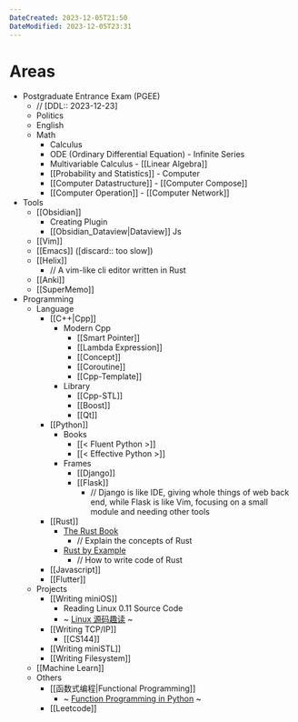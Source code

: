 ```yaml
---
DateCreated: 2023-12-05T21:50
DateModified: 2023-12-05T23:31
---
```

# Areas

- Postgraduate Entrance Exam (PGEE)
	- // [DDL:: 2023-12-23]
	- Politics
	- English
	- Math
		- Calculus
		- ODE (Ordinary Differential Equation) - Infinite Series
		- Multivariable Calculus - [[Linear Algebra]]
		- [[Probability and Statistics]] - Computer
		- [[Computer Datastructure]] - [[Computer Compose]]
		- [[Computer Operation]] - [[Computer Network]]
- Tools 
	- [[Obsidian]]
		- Creating Plugin 
		- [[Obsidian_Dataview|Dataview]] Js
	- [[Vim]] 
	- [[Emacs]] ([discard:: too slow])
	- [[Helix]]
		- // A vim-like cli editor written in Rust
	- [[Anki]]
	- [[SuperMemo]]
- Programming
	- Language
		- [[C++|Cpp]]
			- Modern Cpp
				- [[Smart Pointer]]
				- [[Lambda Expression]]
				- [[Concept]]
				- [[Coroutine]]
				- [[Cpp-Template]]
			- Library
				- [[Cpp-STL]]
				- [[Boost]]
				- [[Qt]]
		- [[Python]]
			- Books
				- [[< Fluent Python >]]
				- [[< Effective Python >]]
			- Frames
				- [[Django]]
				- [[Flask]]
					- // Django is like IDE, giving whole things of web back end, while Flask is like Vim, focusing on a small module and needing other tools
		- [[Rust]]
			- [The Rust Book](https://doc.rust-lang.org/book/title-page.html)
				- // Explain the concepts of Rust
			- [Rust by Example](https://doc.rust-lang.org/rust-by-example/index.html)
				- // How to write code of Rust
		- [[Javascript]]
		- [[Flutter]]
	- Projects
		- [[Writing miniOS]]
			- Reading Linux 0.11 Source Code
			- ~ [Linux 源码趣读](https://mp.weixin.qq.com/s/8bP3feeF_A13j7ysWur_JQ) ~
		- [[Writing TCP/IP]]
			- [[CS144]]
		- [[Writing miniSTL]]
		- [[Writing Filesystem]]
	- [[Machine Learn]]
	- Others
		- [[函数式编程|Functional Programming]]
			- ~ [Function Programming in Python](https://pepa.holla.cz/wp-content/uploads/2016/10/functional-programming-python.pdf) ~
		- [[Leetcode]]

